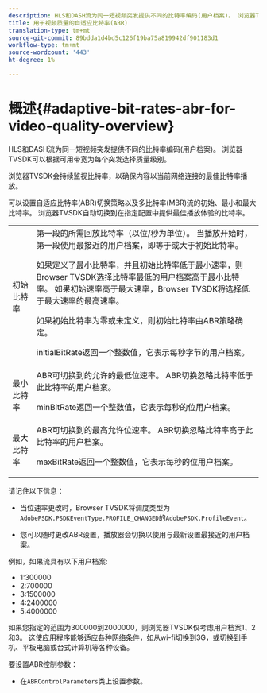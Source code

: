 ```yaml
---
description: HLS和DASH流为同一短视频突发提供不同的比特率编码(用户档案)。 浏览器TVSDK可以根据可用带宽为每个突发选择质量级别。
title: 用于视频质量的自适应比特率(ABR)
translation-type: tm+mt
source-git-commit: 89bdda1d4bd5c126f19ba75a819942df901183d1
workflow-type: tm+mt
source-wordcount: '443'
ht-degree: 1%

---
```



# 概述{#adaptive-bit-rates-abr-for-video-quality-overview}

HLS和DASH流为同一短视频突发提供不同的比特率编码(用户档案)。 浏览器TVSDK可以根据可用带宽为每个突发选择质量级别。

浏览器TVSDK会持续监视比特率，以确保内容以当前网络连接的最佳比特率播放。

可以设置自适应比特率(ABR)切换策略以及多比特率(MBR)流的初始、最小和最大比特率。 浏览器TVSDK自动切换到在指定配置中提供最佳播放体验的比特率。

<table id="table_AF838E082235406AA359BF1C1A77F85F"> 
 <tbody> 
  <tr> 
   <td colname="col01"> 初始比特率 </td> 
   <td colname="col2">第一段的所需回放比特率（以位/秒为单位）。 当播放开始时，第一段使用最接近的用户档案，即等于或大于初始比特率。 <p> 如果定义了最小比特率，并且初始比特率低于最小速率，则Browser TVSDK选择比特率最低的用户档案高于最小比特率。 如果初始速率高于最大速率，Browser TVSDK将选择低于最大速率的最高速率。 </p> <p>如果初始比特率为零或未定义，则初始比特率由ABR策略确定。 </p> <p><span class="codeph"> </span> initialBitRate返回一个整数值，它表示每秒字节的用户档案。 </p> </td> 
  </tr> 
  <tr> 
   <td colname="col01"> 最小比特率 </td> 
   <td colname="col2">ABR可切换到的允许的最低位速率。 ABR切换忽略比特率低于此比特率的用户档案。 <p><span class="codeph"> </span> minBitRate返回一个整数值，它表示每秒的位用户档案。 </p> </td> 
  </tr> 
  <tr> 
   <td colname="col01"> 最大比特率 </td> 
   <td colname="col2">ABR可切换到的最高允许位速率。 ABR切换忽略比特率高于此比特率的用户档案。 <p><span class="codeph"> </span> maxBitRate返回一个整数值，它表示每秒的位用户档案。 </p> </td> 
  </tr> 
 </tbody> 
</table>

请记住以下信息：

* 当位速率更改时，Browser TVSDK将调度类型为`AdobePSDK.PSDKEventType.PROFILE_CHANGED`的`AdobePSDK.ProfileEvent`。

* 您可以随时更改ABR设置，播放器会切换以使用与最新设置最接近的用户档案。

例如，如果流具有以下用户档案:

* 1:300000
* 2:700000
* 3:1500000
* 4:2400000
* 5:4000000

如果您指定的范围为300000到2000000，则浏览器TVSDK仅考虑用户档案1、2和3。 这使应用程序能够适应各种网络条件，如从wi-fi切换到3G，或切换到手机、平板电脑或台式计算机等各种设备。

要设置ABR控制参数：

* 在`ABRControlParameters`类上设置参数。

